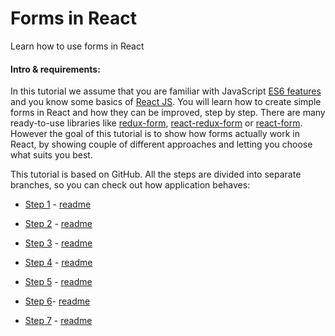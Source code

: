 # Forms in React
Learn how to use forms in React

#### Intro & requirements:
In this tutorial we assume that you are familiar with JavaScript [ES6 features](https://github.com/lukehoban/es6features) and you know some basics of [React JS](https://facebook.github.io/react/tutorial/tutorial.html). You will learn how to create simple forms in React and how they can be improved, step by step. There are many ready-to-use libraries like [redux-form](https://github.com/erikras/redux-form), [react-redux-form](https://github.com/davidkpiano/react-redux-form) or [react-form](https://github.com/tannerlinsley/react-form). However the goal of this tutorial is to show how forms actually work in React, by showing couple of different approaches and letting you choose what suits you best.

This tutorial is based on GitHub. All the steps are divided into separate branches, so you can check out how application behaves:

- [Step 1](https://github.com/szymonmichalak/react-forms-path) - [readme](https://github.com/szymonmichalak/react-forms-path/blob/master/docs/Step1.md)

- [Step 2](https://github.com/szymonmichalak/react-forms-path/tree/step-2) - [readme](https://github.com/szymonmichalak/react-forms-path/blob/master/docs/Step2.md)

- [Step 3](https://github.com/szymonmichalak/react-forms-path/tree/step-3) - [readme](https://github.com/szymonmichalak/react-forms-path/blob/master/docs/Step3.md)

- [Step 4](https://github.com/szymonmichalak/react-forms-path/tree/step-4) - [readme](https://github.com/szymonmichalak/react-forms-path/blob/master/docs/Step4.md)

- [Step 5](https://github.com/szymonmichalak/react-forms-path/tree/step-5) - [readme](https://github.com/szymonmichalak/react-forms-path/blob/master/docs/Step5.md)

- [Step 6](https://github.com/szymonmichalak/react-forms-path/tree/step-6)- [readme](https://github.com/szymonmichalak/react-forms-path/blob/master/docs/Step6.md)

- [Step 7](https://github.com/szymonmichalak/react-forms-path/tree/step-7) - [readme](https://github.com/szymonmichalak/react-forms-path/blob/master/docs/Step7.md)
